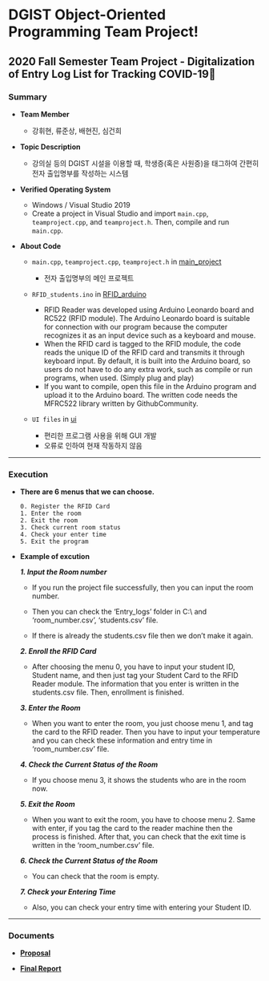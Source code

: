 # DGIST Object-Oriented Programming Team Project!
## 2020 Fall Semester Team Project - Digitalization of Entry Log List for Tracking COVID-19🦠

### Summary
- **Team Member**
  * 강휘현, 류준상, 배현진, 심건희
  
- **Topic Description**
  * 강의실 등의 DGIST 시설을 이용할 때, 학생증(혹은 사원증)을 태그하여 간편히 전자 출입명부를 작성하는 시스템

- **Verified Operating System**
  * Windows / Visual Studio 2019
  * Create a project in Visual Studio and import `main.cpp`, `teamproject.cpp`, and `teamproject.h`. Then, compile and run `main.cpp`.
  
- **About Code**
  * `main.cpp`, `teamproject.cpp`, `teamproject.h` in [main_project](https://github.com/bae3559/OOP_TeamProject_2020/blob/main/main_project)
     - 전자 출입명부의 메인 프로젝트

  * `RFID_students.ino` in [RFID_arduino](https://github.com/bae3559/OOP_TeamProject_2020/blob/main/RFID_arduino)
     - RFID Reader was developed using Arduino Leonardo board and RC522 (RFID module). The Arduino Leonardo board is suitable for connection with our program because the computer recognizes it as an input device such as a keyboard and mouse.
     - When the RFID card is tagged to the RFID module, the code reads the unique ID of the RFID card and transmits it through keyboard input. By default, it is built into the Arduino board, so users do not have to do any extra work, such as compile or run programs, when used. (Simply plug and play)
     - If you want to compile, open this file in the Arduino program and upload it to the Arduino board. The written code needs the MFRC522 library written by GithubCommunity.

  * `UI files` in [ui](https://github.com/bae3559/OOP_TeamProject_2020/blob/main/ui)
     - 편리한 프로그램 사용을 위해 GUI 개발
     - 오류로 인하여 현재 작동하지 않음
___
### Execution
- **There are 6 menus that we can choose.**  

  ```
  0. Register the RFID Card
  1. Enter the room
  2. Exit the room
  3. Check current room status
  4. Check your enter time
  5. Exit the program
  ```

- **Example of excution**

  ***1. Input the Room number***
  
  - If you run the project file successfully, then you can input the room number.
    
  - Then you can check the ‘Entry_logs’ folder in C:\ and ‘room_number.csv’, ‘students.csv’ file.
    
  - If there is already the students.csv file then we don’t make it again. 
    
  ***2. Enroll the RFID Card***
  
  - After choosing the menu 0, you have to input your student ID, Student name, and then just tag your Student Card to the RFID Reader module. The information that you enter is written in the students.csv file. Then, enrollment is finished.
  
  ***3. Enter the Room***
  - When you want to enter the room, you just choose menu 1, and tag the card to the RFID reader. Then you have to input your temperature and you can check these information and entry time in ‘room_number.csv’ file.
  
  ***4.	Check the Current Status of the Room***
  
  - If you choose menu 3, it shows the students who are in the room now.

  ***5.	Exit the Room***

  - When you want to exit the room, you have to choose menu 2. Same with enter, if you tag the card to the reader machine then the process is finished. After that, you can check that the exit time is written in the ‘room_number.csv’ file.

  ***6.	Check the Current Status of the Room***

  - You can check that the room is empty.

  ***7.	Check your Entering Time***

  - Also, you can check your entry time with entering your Student ID. 
___
### Documents
- [**Proposal**](https://github.com/bae3559/OOP_TeamProject_2020/blob/main/Documents/proposal.pdf)

- [**Final Report**](https://github.com/bae3559/OOP_TeamProject_2020/blob/main/Documents/final_report.pdf)

